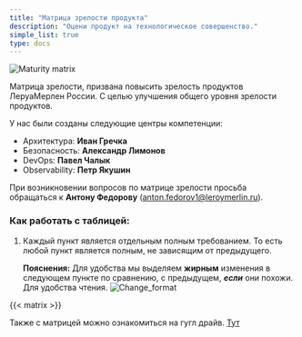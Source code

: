 ```yaml
---
title: "Матрица зрелости продукта"
description: "Оцени продукт на технологическое совершенство."
simple_list: true
type: docs
---
```



![Maturity matrix](/images/devops.png)

Матрица зрелости, призвана повысить зрелость продуктов ЛеруаМерлен России. С целью улучшения общего уровня зрелости продуктов.

У нас были созданы следующие центры компетенции:

- Архитектура: **Иван Гречка**
- Безопасность: **Александр Лимонов**
- DevOps: **Павел Чалык**
- Observability: **Петр Якушин**

При возникновении вопросов по матрице зрелости просьба обращаться к **Антону Федорову** (anton.fedorov1@leroymerlin.ru). 

### Как работать с таблицей: 

1. Каждый пункт является отдельным полным требованием. То есть любой пункт является полным, не зависящим от предыдущего.
    
    **Пояснения:** Для удобства мы выделяем **жирным** изменения в следующем пункте по сравнению, с предыдущем, ***если*** они похожи. Для удобства чтения. 
        ![Change_format](/images/change_format.png)



{{< matrix >}}


Также с матрицей можно ознакомиться на гугл драйв. [Тут](https://docs.google.com/spreadsheets/d/1P6wYqUcQzeoGrT0Qel0Vr4D-9FAGVPATjNCUUCgR7k8/edit#gid=1710224921)